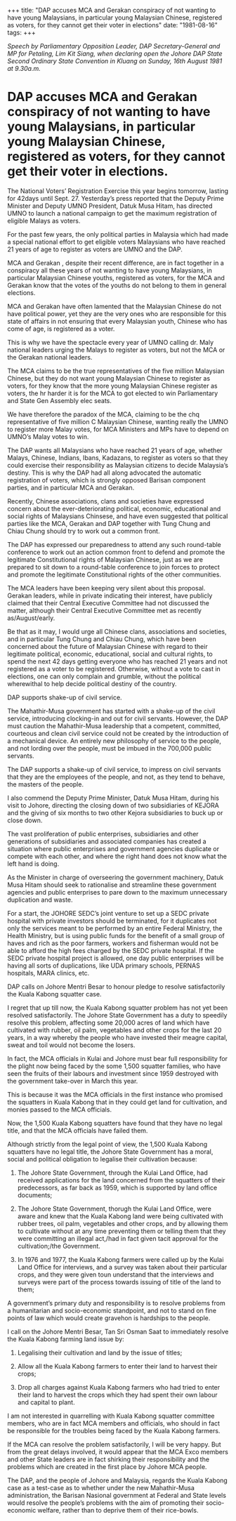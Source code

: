 +++ 
title: "DAP accuses MCA and Gerakan conspiracy of not wanting to have young Malaysians, in particular young Malaysian Chinese, registered as voters, for they cannot get their voter in elections"
date: "1981-08-16"
tags:
+++

_Speech by Parliamentary Opposition Leader, DAP Secretary-General and MP for Petaling, Lim Kit Siang, when declaring open the Johore DAP State Second Ordinary State Convention in Kluang on Sunday, 16th August 1981 at 9.30a.m._

# DAP accuses MCA and Gerakan conspiracy of not wanting to have young Malaysians, in particular young Malaysian Chinese, registered as voters, for they cannot get their voter in elections.

The National Voters’ Registration Exercise this year begins tomorrow, lasting for 42days until Sept. 27. Yesterday’s press reported that the Deputy Prime Minister and Deputy UMNO President, Datuk Musa Hitam, has directed UMNO to launch a national campaign to get the maximum registration of eligible Malays as voters.</u>

For the past few years, the only political parties in Malaysia which had made a special national effort to get eligible voters Malaysians who have reached 21 years of age to register as voters are UMNO and the DAP.

MCA and Gerakan , despite their recent difference, are in fact together in a conspiracy all these years of not wanting to have young Malaysians, in particular Malaysian Chinese youths, registered as voters, for the MCA and Gerakan know that the votes of the youths do not belong to them in general elections.

MCA and Gerakan have often lamented that the Malaysian Chinese do not have political power, yet they are the very ones who are responsible for this state of affairs in not ensuring that every Malaysian youth, Chinese who has come of age, is registered as a voter.

This is why we have the spectacle every year of UMNO calling dr. Maly national leaders urging the Malays to register as voters, but not the MCA or the Gerakan national leaders.

The MCA claims to be the true representatives of the five million Malaysian Chinese, but they do not want young Malaysian Chinese to register as voters, for they know that the more young Malaysian Chinese register as voters, the hr harder it is for the MCA to got elected to win Parliamentary and State Gen Assembly elec seats.

We have therefore the paradox of the MCA, claiming to be the chq representative of five million C Malaysian Chinese, wanting really the UMNO to register more Malay votes, for MCA Ministers and MPs have to depend on UMNO’s Malay votes to win.

The DAP wants all Malaysians who have reached 21 years of age, whether Malays, Chinese, Indians, Ibans, Kadazans, to register as voters so that they could exercise their responsibility as Malaysian citizens to decide Malaysia’s destiny. This is why the DAP had all along advocated the automatic registration of voters, which is strongly opposed Barisan component parties, and in particular MCA and Gerakan.

Recently, Chinese associations, clans and societies have expressed concern about the ever-deteriorating political, economic, educational and social rights of Malaysians Chinsese, and have even suggested that political parties like the MCA, Gerakan and DAP together with Tung Chung and Chiau Chung should try to work out a common front.

The DAP has expressed our preparedness to attend any such round-table conference to work out an action common front to defend and promote the legitimate Constitutional rights of Malaysian Chinese, just as we are prepared to sit down to a round-table conference to join forces to protect and promote the legitimate Constitutional rights of the other communities.

The MCA leaders have been keeping very silent about this proposal. Gerakan leaders, while in private indicating their interest, have publicly claimed that their Central Executive Committee had not discussed the matter, although their Central Executive Committee met as recently as/August/early.

Be that as it may, I would urge all Chinese clans, associations and societies, and in particular Tung Chung and Chiau Chung, which have been concerned about the future of Malaysian Chinese with regard to their legitimate political, economic, educational, social and cultural rights, to spend the next 42 days getting everyone who has reached 21 years and not registered as a voter to be registered. Otherwise, without a vote to cast in elections, one can only complain and grumble, without the political wherewithal to help decide political destiny of the country.

DAP supports shake-up of civil service.

The Mahathir-Musa government has started with a shake-up of the civil service, introducing clocking-in and out for civil servants. However, the DAP must caution the Mahathir-Musa leadership that a competent, committed, courteous and clean civil service could not be created by the introduction of a mechanical device. An entirely new philosophy of service to the people, and not lording over the people, must be imbued in the 700,000 public servants.

The DAP supports a shake-up of civil service, to impress on civil servants that they are the employees of the people, and not, as they tend to behave, the masters of the people.

I also commend the Deputy Prime Minister, Datuk Musa Hitam, during his visit to Johore, directing the closing down of two subsidiaries of KEJORA and the giving of six months to two other Kejora subsidiaries to buck up or close down.

The vast proliferation of public enterprises, subsidiaries and other generations of subsidiaries and associated companies has created a situation where public enterprises and government agencies duplicate or compete with each other, and where the right hand does not know what the left hand is doing.

As the Minister in charge of overseering the government machinery, Datuk Musa Hitam should seek to rationalise and streamline these government agencies and public enterprises to pare down to the maximum unnecessary duplication and waste.

For a start, the JOHORE SEDC’s joint venture to set up a SEDC private hospital with private investors should be terminated, for it duplicates not only the services meant to be performed by an entire Federal Ministry, the Health Ministry, but is using public funds for the benefit of a small group of haves and rich as the poor farmers, workers and fisherman would not be able to afford the high fees charged by the SEDC private hospital. If the SEDC private hospital project is allowed, one day public enterprises will be having all sorts of duplications, like UDA primary schools, PERNAS hospitals, MARA clinics, etc.

DAP calls on Johore Mentri Besar to honour pledge to resolve satisfactorily the Kuala Kabong squatter case.

I regret that up till now, the Kuala Kabong squatter problem has not yet been resolved satisfactorily. The Johore State Government has a duty to speedily resolve this problem, affecting some 20,000 acres of land which have cultivated with rubber, oil palm, vegetables and other crops for the last 20 years, in a way whereby the people who have invested their meagre capital, sweat and toil would not become the losers.

In fact, the MCA officials in Kulai and Johore must bear full responsibility for the plight now being faced by the some 1,500 squatter families, who have seen the fruits of their labours and investment since 1959 destroyed with the government take-over in March this year.

This is because it was the MCA officials in the first instance who promised the squatters in Kuala Kabong that in they could get land for cultivation, and monies passed to the MCA officials.

Now, the 1,500 Kuala Kabong squatters have found that they have no legal title, and that the MCA officials have failed them.

Although strictly from the legal point of view, the 1,500 Kuala Kabong squatters have no legal title, the Johore State Government has a moral, social and political obligation to legalise their cultivation because:

1.	The Johore State Government, through the Kulai Land Office, had received applications for the land concerned from the squatters of their predecessors, as far back as 1959, which is supported by land office documents;

2.	The Johore State Government, thorugh the Kulai Land Office, were aware and knew that the Kuala Kabong land were being cultivated with rubber trees, oil palm, vegetables and other crops, and by allowing them to cultivate without at any time preventing them or telling them that they were committing an illegal act,/had in fact given tacit approval for the cultivation;/the Government.

3.	In 1976 and 1977, the Kuala Kabong farmers were called up by the Kulai Land Office for interviews, and a survey was taken about their particular crops, and they were given toun understand that the interviews and surveys were part of the process towards issuing of title of the land to them;

A government’s primary duty and responsibility is to resolve problems from a humanitarian and socio-economic standpoint, and not to stand on fine points of law which would create gravehon is hardships to the people.

I call on the Johore Mentri Besar, Tan Sri Osman Saat to immediately resolve the Kuala Kabong farming land issue by:

1.	Legalising their cultivation and land by the issue of titles;

2.	Allow all the Kuala Kabong farmers to enter their land to harvest their crops;

3.	Drop all charges against Kuala Kabong farmers who had tried to enter their land to harvest the crops which they had spent their own labour and capital to plant.

I am not interested in quarrelling with Kuala Kabong squatter committee members, who are in fact MCA members and officials, who should in fact be responsible for the troubles being faced by the Kuala Kabong farmers.

If the MCA can resolve the problem satisfactorily, I will be very happy. But from the great delays involved, it would appear that the MCA Exco members and other State leaders are in fact shirking their responsibility and the problems which are created in the first place by Johore MCA people.

The DAP, and the people of Johore and Malaysia, regards the Kuala Kabong case as a test-case as to whether under the new Mahathir-Musa administration, the Barisan Nasional government at Federal and State levels would resolve the people’s problems with the aim of promoting their socio-economic welfare, rather than to deprive them of their rice-bowls.
 
